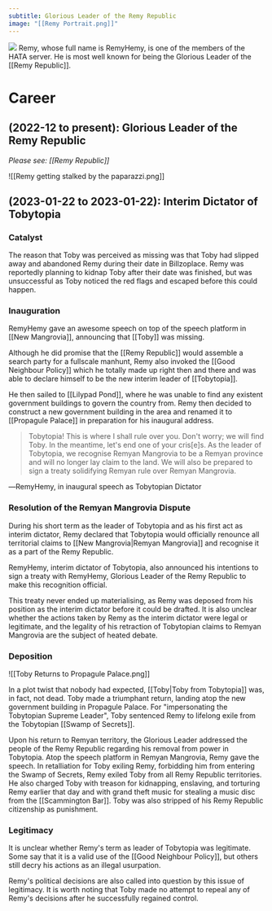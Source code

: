 ```yaml
---
subtitle: Glorious Leader of the Remy Republic
image: "[[Remy Portrait.png]]"
---
```


![](https://s.namemc.com/2d/skin/face.png?id=535ea16de06fd2d0&scale=10)
Remy, whose full name is RemyHemy, is one of the members of the HATA server.
He is most well known for being the Glorious Leader of the [[Remy Republic]].

# Career

## (2022-12 to present): Glorious Leader of the Remy Republic
*Please see: [[Remy Republic]]*

![[Remy getting stalked by the paparazzi.png]]

## (2023-01-22 to 2023-01-22): Interim Dictator of Tobytopia

### Catalyst
The reason that Toby was perceived as missing was that Toby had slipped away and abandoned Remy during their date in Billzoplace. Remy was reportedly planning to kidnap Toby after their date was finished, but was unsuccessful as Toby noticed the red flags and escaped before this could happen.

### Inauguration
RemyHemy gave an awesome speech on top of the speech platform in [[New Mangrovia]], announcing that [[Toby]] was missing.

Although he did promise that the [[Remy Republic]] would assemble a search party for a fullscale manhunt, Remy also invoked the [[Good Neighbour Policy]] which he totally made up right then and there and was able to declare himself to be the new interim leader of [[Tobytopia]].

He then sailed to [[Lilypad Pond]], where he was unable to find any existent government buildings to govern the country from. Remy then decided to construct a new government building in the area and renamed it to [[Propagule Palace]] in preparation for his inaugural address.

> Tobytopia! This is where I shall rule over you. Don't worry; we will find Toby. In the meantime, let's end one of your cris[e]s. As the leader of Tobytopia, we recognise Remyan Mangrovia to be a Remyan province and will no longer lay claim to the land. We will also be prepared to sign a treaty solidifying Remyan rule over Remyan Mangrovia.

―RemyHemy, in inaugural speech as Tobytopian Dictator

### Resolution of the Remyan Mangrovia Dispute
During his short term as the leader of Tobytopia and as his first act as interim dictator, Remy declared that Tobytopia would officially renounce all territorial claims to [[New Mangrovia|Remyan Mangrovia]] and recognise it as a part of the Remy Republic.

RemyHemy, interim dictator of Tobytopia, also announced his intentions to sign a treaty with RemyHemy, Glorious Leader of the Remy Republic to make this recognition official.

This treaty never ended up materialising, as Remy was deposed from his position as the interim dictator before it could be drafted. It is also unclear whether the actions taken by Remy as the interim dictator were legal or legitimate, and the legality of his retraction of Tobytopian claims to Remyan Mangrovia are the subject of heated debate.

### Deposition
![[Toby Returns to Propagule Palace.png]]

In a plot twist that nobody had expected, [[Toby|Toby from Tobytopia]] was, in fact, not dead. Toby made a triumphant return, landing atop the new government building in Propagule Palace. For "impersonating the Tobytopian Supreme Leader", Toby sentenced Remy to lifelong exile from the Tobytopian [[Swamp of Secrets]].

Upon his return to Remyan territory, the Glorious Leader addressed the people of the Remy Republic regarding his removal from power in Tobytopia. Atop the speech platform in Remyan Mangrovia, Remy gave the speech. In retalliation for Toby exiling Remy, forbidding him from entering the Swamp of Secrets, Remy exiled Toby from all Remy Republic territories. He also charged Toby with treason for kidnapping, enslaving, and torturing Remy earlier that day and with grand theft music for stealing a music disc from the [[Scammington Bar]]. Toby was also stripped of his Remy Republic citizenship as punishment.

### Legitimacy
It is unclear whether Remy's term as leader of Tobytopia was legitimate. Some say that it is a valid use of the [[Good Neighbour Policy]], but others still decry his actions as an illegal usurpation.

Remy's political decisions are also called into question by this issue of legitimacy. It is worth noting that Toby made no attempt to repeal any of Remy's decisions after he successfully regained control.